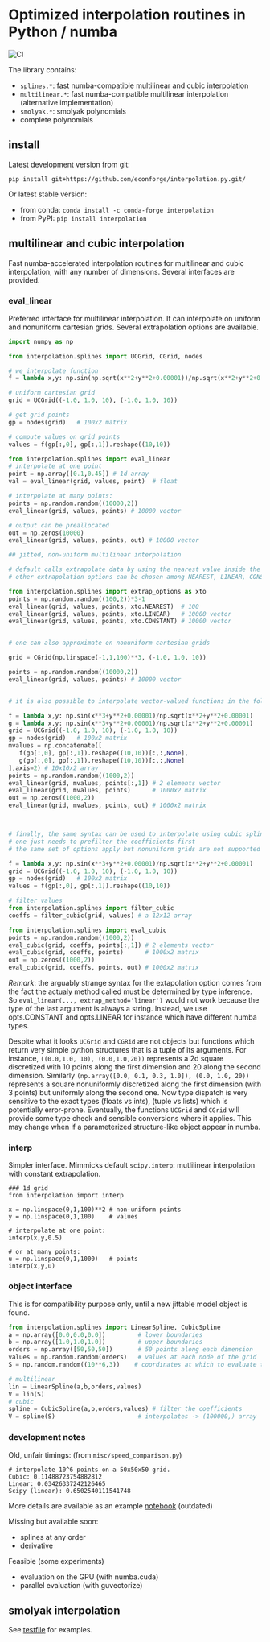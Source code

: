 # Optimized interpolation routines in Python / numba

![CI](https://github.com/EconForge/interpolation.py/workflows/CI/badge.svg?branch=master)

The library contains:
- `splines.*`: fast numba-compatible multilinear and cubic interpolation
- `multilinear.*`: fast numba-compatible multilinear interpolation (alternative implementation)
- `smolyak.*`: smolyak polynomials
- complete polynomials

## install

Latest development version from git:

`pip install git+https://github.com/econforge/interpolation.py.git/`

Or latest stable version:

- from conda: `conda install -c conda-forge interpolation`
- from PyPI: `pip install interpolation`

## multilinear and cubic interpolation

Fast numba-accelerated interpolation routines
for multilinear and cubic interpolation, with any number of dimensions.
Several interfaces are provided.

### eval_linear

Preferred interface for multilinear interpolation. It can interpolate on uniform
and nonuniform cartesian grids. Several extrapolation options are available.


```python
import numpy as np

from interpolation.splines import UCGrid, CGrid, nodes

# we interpolate function
f = lambda x,y: np.sin(np.sqrt(x**2+y**2+0.00001))/np.sqrt(x**2+y**2+0.00001)

# uniform cartesian grid
grid = UCGrid((-1.0, 1.0, 10), (-1.0, 1.0, 10))

# get grid points
gp = nodes(grid)   # 100x2 matrix

# compute values on grid points
values = f(gp[:,0], gp[:,1]).reshape((10,10))

from interpolation.splines import eval_linear
# interpolate at one point
point = np.array([0.1,0.45]) # 1d array
val = eval_linear(grid, values, point)  # float

# interpolate at many points:
points = np.random.random((10000,2))
eval_linear(grid, values, points) # 10000 vector

# output can be preallocated
out = np.zeros(10000)
eval_linear(grid, values, points, out) # 10000 vector

## jitted, non-uniform multilinear interpolation

# default calls extrapolate data by using the nearest value inside the grid
# other extrapolation options can be chosen among NEAREST, LINEAR, CONSTANT

from interpolation.splines import extrap_options as xto
points = np.random.random((100,2))*3-1
eval_linear(grid, values, points, xto.NEAREST)  # 100
eval_linear(grid, values, points, xto.LINEAR)   # 10000 vector
eval_linear(grid, values, points, xto.CONSTANT) # 10000 vector


# one can also approximate on nonuniform cartesian grids

grid = CGrid(np.linspace(-1,1,100)**3, (-1.0, 1.0, 10))

points = np.random.random((10000,2))
eval_linear(grid, values, points) # 10000 vector


# it is also possible to interpolate vector-valued functions in the following way

f = lambda x,y: np.sin(x**3+y**2+0.00001)/np.sqrt(x**2+y**2+0.00001)
g = lambda x,y: np.sin(x**3+y**2+0.00001)/np.sqrt(x**2+y**2+0.00001)
grid = UCGrid((-1.0, 1.0, 10), (-1.0, 1.0, 10))
gp = nodes(grid)   # 100x2 matrix
mvalues = np.concatenate([
   f(gp[:,0], gp[:,1]).reshape((10,10))[:,:,None],
   g(gp[:,0], gp[:,1]).reshape((10,10))[:,:,None]
],axis=2) # 10x10x2 array
points = np.random.random((1000,2))
eval_linear(grid, mvalues, points[:,1]) # 2 elements vector
eval_linear(grid, mvalues, points)      # 1000x2 matrix      
out = np.zeros((1000,2))
eval_linear(grid, mvalues, points, out) # 1000x2 matrix



# finally, the same syntax can be used to interpolate using cubic splines
# one just needs to prefilter the coefficients first
# the same set of options apply but nonuniform grids are not supported (yet)

f = lambda x,y: np.sin(x**3+y**2+0.00001)/np.sqrt(x**2+y**2+0.00001)
grid = UCGrid((-1.0, 1.0, 10), (-1.0, 1.0, 10))
gp = nodes(grid)   # 100x2 matrix
values = f(gp[:,0], gp[:,1]).reshape((10,10))

# filter values
from interpolation.splines import filter_cubic
coeffs = filter_cubic(grid, values) # a 12x12 array

from interpolation.splines import eval_cubic
points = np.random.random((1000,2))
eval_cubic(grid, coeffs, points[:,1]) # 2 elements vector
eval_cubic(grid, coeffs, points)      # 1000x2 matrix      
out = np.zeros((1000,2))
eval_cubic(grid, coeffs, points, out) # 1000x2 matrix

```

*Remark*: the arguably strange syntax for the extapolation option comes from the fact the actualy method called must be determined by type inference. So `eval_linear(..., extrap_method='linear')` would not work because the type of the last argument is always a string. Instead, we use opts.CONSTANT and opts.LINEAR for instance which have different numba types.

Despite what it looks `UCGrid` and `CGRid` are not objects but functions which return very simple python structures that is a tuple of its arguments. For instance, `((0.0,1.0, 10), (0.0,1.0,20))` represents a 2d square discretized with 10 points along the first dimension and 20 along the second dimension. Similarly `(np.array([0.0, 0.1, 0.3, 1.0]), (0.0, 1.0, 20))` represents a square nonuniformly discretized along the first dimension (with 3 points) but uniformly along the second one. Now type dispatch is very sensitive to the exact types (floats vs ints), (tuple vs lists) which is potentially error-prone. Eventually, the functions `UCGrid` and `CGrid` will provide some type check and sensible conversions where it applies. This may change when if a parameterized structure-like object appear in numba.

### interp

Simpler interface. Mimmicks default `scipy.interp`: mutlilinear interpolation with constant extrapolation.


```
### 1d grid
from interpolation import interp

x = np.linspace(0,1,100)**2 # non-uniform points
y = np.linspace(0,1,100)    # values

# interpolate at one point:
interp(x,y,0.5)

# or at many points:
u = np.linspace(0,1,1000)   # points
interp(x,y,u)

```


### object interface

This is for compatibility purpose only, until a new jittable model object is found.

```python
from interpolation.splines import LinearSpline, CubicSpline
a = np.array([0.0,0.0,0.0])         # lower boundaries
b = np.array([1.0,1.0,1.0])         # upper boundaries
orders = np.array([50,50,50])       # 50 points along each dimension
values = np.random.random(orders)   # values at each node of the grid
S = np.random.random((10**6,3))    # coordinates at which to evaluate the splines

# multilinear
lin = LinearSpline(a,b,orders,values)
V = lin(S)
# cubic
spline = CubicSpline(a,b,orders,values) # filter the coefficients
V = spline(S)                       # interpolates -> (100000,) array

```

### development notes

Old, unfair timings: (from `misc/speed_comparison.py`)

```
# interpolate 10^6 points on a 50x50x50 grid.
Cubic: 0.11488723754882812
Linear: 0.03426337242126465
Scipy (linear): 0.6502540111541748
```

More details are available as an example [notebook](https://github.com/EconForge/interpolation.py/blob/master/examples/cubic_splines_python.ipynb) (outdated)

Missing but available soon:
- splines at any order
- derivative

Feasible (some experiments)
- evaluation on the GPU (with numba.cuda)
- parallel evaluation (with guvectorize)



## smolyak interpolation

See [testfile](https://github.com/EconForge/interpolation.py/blob/master/interpolation/smolyak/tests/test_interp.py) for examples.

